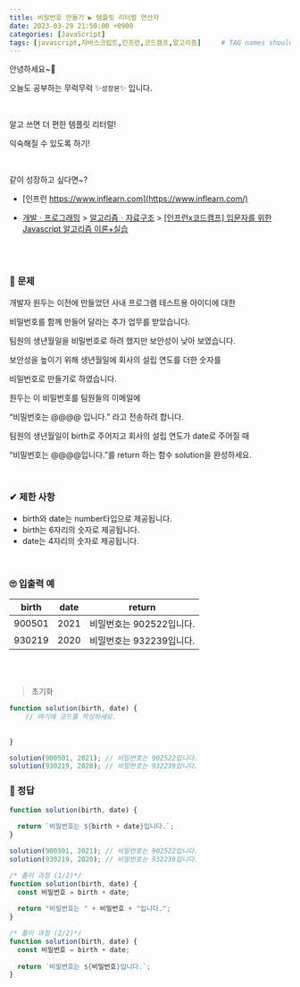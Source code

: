 ```yaml
---
title: 비밀번호 만들기 ▶ 템플릿 리터럴 연산자
date: 2023-03-29 21:50:00 +0900
categories: [JavaScript]
tags: [javascript,자바스크립트,인프런,코드캠프,알고리즘]     # TAG names should always be lowercase
---
```


안녕하세요~👋

오늘도 공부하는 무럭무럭 ✨`성장몬`✨ 입니다. 

<br>

알고 쓰면 더 편한 템플릿 리터럴!

익숙해질 수 있도록 하기!

<br>

같이 성장하고 싶다면~?

+ [인프런 https://www.inflearn.com](https://www.inflearn.com/)

+ [개발ㆍ프로그래밍](https://www.inflearn.com/courses/it-programming) > [알고리즘ㆍ자료구조](https://www.inflearn.com/courses/it-programming/algorithm) > [[인프런x코드캠프] 입문자를 위한 Javascript 알고리즘 이론+실습](https://inf.run/eFWF)

<br>

<br>

### 📝 **문제**

개발자 원두는 이전에 만들었던 사내 프로그램 테스트용 아이디에 대한

비밀번호를 함께 만들어 달라는 추가 업무를 받았습니다.

팀원의 생년월일을 비밀번호로 하려 했지만 보안성이 낮아 보였습니다.

보안성을 높이기 위해 생년월일에 회사의 설립 연도를 더한 숫자를

비밀번호로 만들기로 하였습니다.

원두는 이 비밀번호를 팀원들의 이메일에

“비밀번호는 @@@@ 입니다.” 라고 전송하려 합니다.

팀원의 생년월일이 birth로 주어지고 회사의 설립 연도가 date로 주어질 때

“비밀번호는 @@@@입니다.”를 return 하는 함수 solution을 완성하세요.

<br>

### ✔ **제한 사항**

- birth와 date는 number타입으로 제공됩니다.
- birth는 6자리의 숫자로 제공됩니다.
- date는 4자리의 숫자로 제공됩니다.

<br>

### 🙄 **입출력 예**

| birth  | date | return                   |
| ------ | ---- | ------------------------ |
| 900501 | 2021 | 비밀번호는 902522입니다. |
| 930219 | 2020 | 비밀번호는 932239입니다. |

<br>

<br>

> 초기화

```javascript
function solution(birth, date) {
	// 여기에 코드를 작성하세요.
	
	
}

solution(900501, 2021); // 비밀번호는 902522입니다.
solution(930219, 2020); // 비밀번호는 932239입니다.
```

### 💖 정답

```javascript
function solution(birth, date) {
	
  return `비밀번호는 ${birth + date}입니다.`;
}

solution(900501, 2021); // 비밀번호는 902522입니다.
solution(930219, 2020); // 비밀번호는 932239입니다.
```

```javascript
/* 풀이 과정 (1/2)*/
function solution(birth, date) {
  const 비밀번호 = birth + date;
	
  return "비밀번호는 " + 비밀번호 + "입니다.";
}

/* 풀이 과정 (2/2)*/
function solution(birth, date) {
  const 비밀번호 = birth + date;
	
  return `비밀번호는 ${비밀번호}입니다.`;
}
```

<br>

<br>

<br>